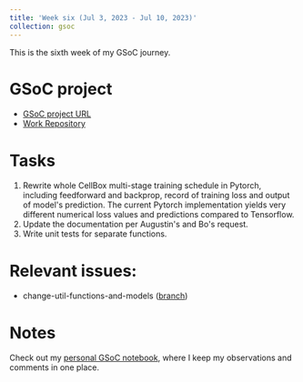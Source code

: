 ```yaml
---
title: 'Week six (Jul 3, 2023 - Jul 10, 2023)'
collection: gsoc
---
```


This is the sixth week of my GSoC journey.

GSoC project
=================
*  [GSoC project URL](https://summerofcode.withgoogle.com/programs/2023/projects/HKW6ydaI)
*  [Work Repository](https://github.com/Mustardburger/CellBox)

Tasks
=================
1. Rewrite whole CellBox multi-stage training schedule in Pytorch, including feedforward and backprop, record of training loss and output of model's prediction. The current Pytorch implementation yields very different numerical loss values and predictions compared to Tensorflow.
2. Update the documentation per Augustin's and Bo's request.
3. Write unit tests for separate functions. 

Relevant issues:
================
* change-util-functions-and-models ([branch](https://github.com/Mustardburger/CellBox/tree/change-util-functions-and-models))

Notes
=================
Check out my [personal GSoC notebook](https://docs.google.com/document/d/1fYkUNYuRcPHByWUYay6yUeTKtBuiwTGKJoztT0LajiA/edit?usp=sharing), where I keep my observations and comments in one place.
